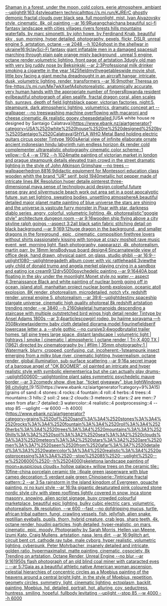 [Shaman in a forest, under the moon, cold colors, eerie atmosphere, ambiant --uplight](https://www.ebank.nz/aiartgenerator?category=Shaman%2520in%2520a%2520forest%2C%2520under%2520the%2520moon%2C%2520cold%2520colors%2C%2520eerie%2520atmosphere%2C%2520ambiant%2520--uplight)[9:16](https://www.ebank.nz/aiartgenerator?category=9%3A16)[3:4](https://www.ebank.nz/aiartgenerator?category=3%3A4)[style](https://www.ebank.nz/aiartgenerator?category=style)[pattern technical](https://www.ebank.nz/aiartgenerator?category=pattern%2520technical)[https://s.mj.run/KJRErC  ghostly demonic fractal clouds over black sea, full moonlight, mist, Ivan Aivazovsky style, cinematic, 8k, oil painting --ar 16:9](https://www.ebank.nz/aiartgenerator?category=https%3A//s.mj.run/KJRErC%2520%2520ghostly%2520demonic%2520fractal%2520clouds%2520over%2520black%2520sea%2C%2520full%2520moonlight%2C%2520mist%2C%2520Ivan%2520Aivazovsky%2520style%2C%2520cinematic%2C%25208k%2C%2520oil%2520painting%2520--ar%252016%3A9)[Rueangchaichan](https://www.ebank.nz/aiartgenerator?category=Rueangchaichan)[a beautiful sci-fi fantasy landscape with cities villages rivers forests hills mountains waterfalls, by marc simonetti, by john howe, by Ferdinand Knab, beautiful sky , sun, morning, hyper detailed, photography, pexels, flickr, DSLR, unreal engine 5, artstation, octane --w 2048 --h 1024](https://www.ebank.nz/aiartgenerator?category=a%2520beautiful%2520sci-fi%2520fantasy%2520landscape%2520with%2520cities%2520villages%2520rivers%2520forests%2520hills%2520mountains%2520waterfalls%2C%2520by%2520marc%2520simonetti%2C%2520by%2520john%2520howe%2C%2520by%2520Ferdinand%2520Knab%2C%2520beautiful%2520sky%2520%2C%2520sun%2C%2520morning%2C%2520hyper%2520detailed%2C%2520photography%2C%2520pexels%2C%2520flickr%2C%2520DSLR%2C%2520unreal%2520engine%25205%2C%2520artstation%2C%2520octane%2520--w%25202048%2520--h%25201024)[ghost in the shell](https://www.ebank.nz/aiartgenerator?category=ghost%2520in%2520the%2520shell)[war in ukraine](https://www.ebank.nz/aiartgenerator?category=war%2520in%2520ukraine)[16:9](https://www.ebank.nz/aiartgenerator?category=16%3A9)[clay](https://www.ebank.nz/aiartgenerator?category=clay)[Sci-Fi fantasy giant inflatable men in a damaged spacesuit marching through plain pale orange misty background , unreal 5 engine, octane render,volumetric lighting, front page of artstation,3d](https://www.ebank.nz/aiartgenerator?category=Sci-Fi%2520fantasy%2520giant%2520inflatable%2520men%2520in%2520a%2520damaged%2520spacesuit%2520marching%2520through%2520plain%2520pale%2520orange%2520misty%2520background%2520%2C%2520unreal%25205%2520engine%2C%2520octane%2520render%2Cvolumetric%2520lighting%2C%2520front%2520page%2520of%2520artstation%2C3d)[ugly old man with very big ruddy nose by Beksinkski --ar 2:3](https://www.ebank.nz/aiartgenerator?category=ugly%2520old%2520man%2520with%2520very%2520big%2520ruddy%2520nose%2520by%2520Beksinkski%2520--ar%25202%3A3)[Professional milk drinker smoking a cigarette in the year 1425](https://www.ebank.nz/aiartgenerator?category=Professional%2520milk%2520drinker%2520smoking%2520a%2520cigarette%2520in%2520the%2520year%25201425)[field](https://www.ebank.nz/aiartgenerator?category=field)[myth](https://www.ebank.nz/aiartgenerator?category=myth)[vegetables](https://www.ebank.nz/aiartgenerator?category=vegetables)[wide movie shot, little boy facing a giant mecha dreadnought in an aircraft hangar, intricate, dusk, volumetric lighting, render, transformers --ar 16:9](https://www.ebank.nz/aiartgenerator?category=wide%2520movie%2520shot%2C%2520little%2520boy%2520facing%2520a%2520giant%2520mecha%2520dreadnought%2520in%2520an%2520aircraft%2520hangar%2C%2520intricate%2C%2520dusk%2C%2520volumetric%2520lighting%2C%2520render%2C%2520transformers%2520--ar%252016%3A9)[mother Theresa on fire](https://www.ebank.nz/aiartgenerator?category=mother%2520Theresa%2520on%2520fire)[-](https://www.ebank.nz/aiartgenerator?category=-)[<https://s.mj.run/Me7wkXsefA4>](https://www.ebank.nz/aiartgenerator?category=%3Chttps%3A//s.mj.run/Me7wkXsefA4%3E)[photorealistic, anatomically accurate, very human hands with the appropriate number of fingers](https://www.ebank.nz/aiartgenerator?category=photorealistic%2C%2520anatomically%2520accurate%2C%2520very%2520human%2520hands%2520with%2520the%2520appropriate%2520number%2520of%2520fingers)[Rowanda resident evil](https://www.ebank.nz/aiartgenerator?category=Rowanda%2520resident%2520evil)[beautiful photograph of alien sealife, fractal dragon coral, alien scales fish, sunrays, depth of field,](https://www.ebank.nz/aiartgenerator?category=beautiful%2520photograph%2520of%2520alien%2520sealife%2C%2520fractal%2520dragon%2520coral%2C%2520alien%2520scales%2520fish%2C%2520sunrays%2C%2520depth%2520of%2520field%2C)[lights](https://www.ebank.nz/aiartgenerator?category=lights)[black paper, victorian factories, night:5, steampunk, dark atmospheric lighting, volumetrics, dramatic concept art --wallpaper --no trees](https://www.ebank.nz/aiartgenerator?category=black%2520paper%2C%2520victorian%2520factories%2C%2520night%3A5%2C%2520steampunk%2C%2520dark%2520atmospheric%2520lighting%2C%2520volumetrics%2C%2520dramatic%2520concept%2520art%2520--wallpaper%2520--no%2520trees)[washing machine overflowing with macaroni and cheese cinematic 4k realistic gooey cheese](https://www.ebank.nz/aiartgenerator?category=washing%2520machine%2520overflowing%2520with%2520macaroni%2520and%2520cheese%2520cinematic%25204k%2520realistic%2520gooey%2520cheese)[detailed.](https://www.ebank.nz/aiartgenerator?category=detailed.)[USA white house re designed by Santaigo Calatrava](https://www.ebank.nz/aiartgenerator?category=USA%2520white%2520house%2520re%2520designed%2520by%2520Santaigo%2520Calatrava)[SHYLA WHO Metal Band holding electric guitars circus poster Tintype 1900s](https://www.ebank.nz/aiartgenerator?category=SHYLA%2520WHO%2520Metal%2520Band%2520holding%2520electric%2520guitars%2520circus%2520poster%2520Tintype%25201900s)[Aerial view of infinite  ellaborate ornate ancient indonesian hindu labyrinth ruin endless horizon 4k render cold complementer ultrarealistic photography cinematic color scheme::1 yellow::-0.4  --w 1792 --h 1024](https://www.ebank.nz/aiartgenerator?category=Aerial%2520view%2520of%2520infinite%2520%2520ellaborate%2520ornate%2520ancient%2520indonesian%2520hindu%2520labyrinth%2520ruin%2520endless%2520horizon%25204k%2520render%2520cold%2520complementer%2520ultrarealistic%2520photography%2520cinematic%2520color%2520scheme%3A%3A1%2520yellow%3A%3A-0.4%2520%2520--w%25201792%2520--h%25201024)[matte painting of victorian market in london and prague steampunk details elevated train crowd in the street dramatic lighting in the style of John Atkinson Grimshaw --no trees --wallpaper](https://www.ebank.nz/aiartgenerator?category=matte%2520painting%2520of%2520victorian%2520market%2520in%2520london%2520and%2520prague%2520steampunk%2520details%2520elevated%2520train%2520crowd%2520in%2520the%2520street%2520dramatic%2520lighting%2520in%2520the%2520style%2520of%2520John%2520Atkinson%2520Grimshaw%2520--no%2520trees%2520--wallpaper)[hedron,](https://www.ebank.nz/aiartgenerator?category=hedron%2C)[88](https://www.ebank.nz/aiartgenerator?category=88)[16:9](https://www.ebank.nz/aiartgenerator?category=16%3A9)[didactic equipment for Montessori education class wooden whith the brand "UR" serif, bold 1940](https://www.ebank.nz/aiartgenerator?category=didactic%2520equipment%2520for%2520Montessori%2520education%2520class%2520wooden%2520whith%2520the%2520brand%2520%22UR%22%2520serif%2C%2520bold%25201940)[metallic hot pepper made of intricate lines,8K Resolution,hyper detaile,pinterest,three-dimensional,maya,sense of technology,acid design,coloeful,future sense,gray and silver](https://www.ebank.nz/aiartgenerator?category=metallic%2520hot%2520pepper%2520made%2520of%2520intricate%2520lines%2C8K%2520Resolution%2Chyper%2520detaile%2Cpinterest%2Cthree-dimensional%2Cmaya%2Csense%2520of%2520technology%2Cacid%2520design%2Ccoloeful%2Cfuture%2520sense%2Cgray%2520and%2520silver)[muscle beach work out area set in a post apocalyptic future, sun set lighting, sweating bodies, unsettling atmosphere](https://www.ebank.nz/aiartgenerator?category=muscle%2520beach%2520work%2520out%2520area%2520set%2520in%2520a%2520post%2520apocalyptic%2520future%2C%2520sun%2520set%2520lighting%2C%2520sweating%2520bodies%2C%2520unsettling%2520atmosphere)[A beautiful detailed major planet matte painting of blue universe,the stars are shining and the universe is vast](https://www.ebank.nz/aiartgenerator?category=A%2520beautiful%2520detailed%2520major%2520planet%2520matte%2520painting%2520of%2520blue%2520universe%2Cthe%2520stars%2520are%2520shining%2520and%2520the%2520universe%2520is%2520vast)[cute furry monster in Pixar with star, darkness diablo series, angry, colorful, volumetric lighting, 4k, photorealistic](https://www.ebank.nz/aiartgenerator?category=cute%2520furry%2520monster%2520in%2520Pixar%2520with%2520star%2C%2520darkness%2520diablo%2520series%2C%2520angry%2C%2520colorful%2C%2520volumetric%2520lighting%2C%25204k%2C%2520photorealistic)["googie style"  architecture dungeon room --ar 9:16](https://www.ebank.nz/aiartgenerator?category=%22googie%2520style%22%2520%2520architecture%2520dungeon%2520room%2520--ar%25209%3A16)[wooden ship flying above a city skyline ralph goings --aspect 3:2](https://www.ebank.nz/aiartgenerator?category=wooden%2520ship%2520flying%2520above%2520a%2520city%2520skyline%2520ralph%2520goings%2520--aspect%25203%3A2)[all black satin fabric stitching detail on black background —ar 9:16](https://www.ebank.nz/aiartgenerator?category=all%2520black%2520satin%2520fabric%2520stitching%2520detail%2520on%2520black%2520background%2520%E2%80%94ar%25209%3A16)[9:12](https://www.ebank.nz/aiartgenerator?category=9%3A12)[huge dragon in the background , and smaller dragons in the foreground , epic , cinematic, composition fire](https://www.ebank.nz/aiartgenerator?category=huge%2520dragon%2520in%2520the%2520background%2520%2C%2520and%2520smaller%2520dragons%2520in%2520the%2520foreground%2520%2C%2520epic%2520%2C%2520cinematic%2C%2520composition%2520fire)[three lovers without shirts passionately kissing with tongue at crazy moshpit rave music event, wet, morning light, flash photography, papparazzi, 4k, photorealism, martin parr, by 18mm lens](https://www.ebank.nz/aiartgenerator?category=three%2520lovers%2520without%2520shirts%2520passionately%2520kissing%2520with%2520tongue%2520at%2520crazy%2520moshpit%2520rave%2520music%2520event%2C%2520wet%2C%2520morning%2520light%2C%2520flash%2520photography%2C%2520papparazzi%2C%25204k%2C%2520photorealism%2C%2520martin%2520parr%2C%2520by%252018mm%2520lens)[Body](https://www.ebank.nz/aiartgenerator?category=Body)[sup board design](https://www.ebank.nz/aiartgenerator?category=sup%2520board%2520design)[4:5](https://www.ebank.nz/aiartgenerator?category=4%3A5)[incarnate](https://www.ebank.nz/aiartgenerator?category=incarnate)[wide view of office desk, hand drawn, physical paint, on glass, studio ghibli --ar 16:9](https://www.ebank.nz/aiartgenerator?category=wide%2520view%2520of%2520office%2520desk%2C%2520hand%2520drawn%2C%2520physical%2520paint%2C%2520on%2520glass%2C%2520studio%2520ghibli%2520--ar%252016%3A9)[--uplight](https://www.ebank.nz/aiartgenerator?category=--uplight)[1080](https://www.ebank.nz/aiartgenerator?category=1080)[--uplight](https://www.ebank.nz/aiartgenerator?category=--uplight)[megadeth album cover with vic rattlehead](https://www.ebank.nz/aiartgenerator?category=megadeth%2520album%2520cover%2520with%2520vic%2520rattlehead)[4:3](https://www.ebank.nz/aiartgenerator?category=4%3A3)[view](https://www.ebank.nz/aiartgenerator?category=view)[the ugly child of donald trump and angela merkel playing crying in a sandbox and eating ice cream](https://www.ebank.nz/aiartgenerator?category=the%2520ugly%2520child%2520of%2520donald%2520trump%2520and%2520angela%2520merkel%2520playing%2520crying%2520in%2520a%2520sandbox%2520and%2520eating%2520ice%2520cream)[9:12](https://www.ebank.nz/aiartgenerator?category=9%3A12)[dry](https://www.ebank.nz/aiartgenerator?category=dry)[5000](https://www.ebank.nz/aiartgenerator?category=5000)[psychedelic painting --ar 9:16](https://www.ebank.nz/aiartgenerator?category=psychedelic%2520painting%2520--ar%25209%3A16)[440](https://www.ebank.nz/aiartgenerator?category=440)[A boat floating in the sky under the moonlight,Monet style,no water,-- aspect 4:3](https://www.ebank.nz/aiartgenerator?category=A%2520boat%2520floating%2520in%2520the%2520sky%2520under%2520the%2520moonlight%2CMonet%2520style%2Cno%2520water%2C--%2520aspect%25204%3A3)[renaissance Black and white painting of nuclear bomb going off in ocean, island atoll, manhattan project nuclear bomb explosion, oceanic atoll explosion, 8K render, photorealism, microdetailed, notch vfx, redshift render, unreal engine 5, photorealism --ar 39:6](https://www.ebank.nz/aiartgenerator?category=renaissance%2520Black%2520and%2520white%2520painting%2520of%2520nuclear%2520bomb%2520going%2520off%2520in%2520ocean%2C%2520island%2520atoll%2C%2520manhattan%2520project%2520nuclear%2520bomb%2520explosion%2C%2520oceanic%2520atoll%2520explosion%2C%25208K%2520render%2C%2520photorealism%2C%2520microdetailed%2C%2520notch%2520vfx%2C%2520redshift%2520render%2C%2520unreal%2520engine%25205%2C%2520photorealism%2520--ar%252039%3A6)[--uplight](https://www.ebank.nz/aiartgenerator?category=--uplight)[destiny spaceship stargate universe, cinematic high quality photoreal 8k redshift artstation trending render --w 3840 --h 2160](https://www.ebank.nz/aiartgenerator?category=destiny%2520spaceship%2520stargate%2520universe%2C%2520cinematic%2520high%2520quality%2520photoreal%25208k%2520redshift%2520artstation%2520trending%2520render%2520--w%25203840%2520--h%25202160)[skeletal humanoids descending a staircase with multiple outstretched bird wings high detail render Tintype by Ansel Adams 1800s --ar 3:4](https://www.ebank.nz/aiartgenerator?category=skeletal%2520humanoids%2520descending%2520a%2520staircase%2520with%2520multiple%2520outstretched%2520bird%2520wings%2520high%2520detail%2520render%2520Tintype%2520by%2520Ansel%2520Adams%25201800s%2520--ar%25203%3A4)[particles](https://www.ebank.nz/aiartgenerator?category=particles)[cowgirl rodeo, by hajime sorayama —h 350](https://www.ebank.nz/aiartgenerator?category=cowgirl%2520rodeo%2C%2520by%2520hajime%2520sorayama%2520%E2%80%94h%2520350)[8k](https://www.ebank.nz/aiartgenerator?category=8k)[view](https://www.ebank.nz/aiartgenerator?category=view)[taxidermy baby cloth detailed diorama model figurine](https://www.ebank.nz/aiartgenerator?category=taxidermy%2520baby%2520cloth%2520detailed%2520diorama%2520model%2520figurine)[field](https://www.ebank.nz/aiartgenerator?category=field)[serif lowercase letter a, a --style gothic --no cursive](https://www.ebank.nz/aiartgenerator?category=serif%2520lowercase%2520letter%2520a%2C%2520a%2520--style%2520gothic%2520--no%2520cursive)[3:4](https://www.ebank.nz/aiartgenerator?category=3%3A4)[wood](https://www.ebank.nz/aiartgenerator?category=wood)[brutalist trailer homes, tall pine trees large space, distant landscape | volumetric light | lightrays | smoke | cinematic | atmospheric | octane render | Tri-X 400 TX | (1962) directed by cinematography by | #film | 35mm photography:1 | Watermark, blurry, cropped, confusing, cut, incoherent:-1](https://www.ebank.nz/aiartgenerator?category=brutalist%2520trailer%2520homes%2C%2520tall%2520pine%2520trees%2520large%2520space%2C%2520distant%2520landscape%2520%7C%2520volumetric%2520light%2520%7C%2520lightrays%2520%7C%2520smoke%2520%7C%2520cinematic%2520%7C%2520atmospheric%2520%7C%2520octane%2520render%2520%7C%2520Tri-X%2520400%2520TX%2520%7C%2520%281962%29%2520directed%2520by%2520cinematography%2520by%2520%7C%2520%23film%2520%7C%252035mm%2520photography%3A1%2520%7C%2520Watermark%2C%2520blurry%2C%2520cropped%2C%2520confusing%2C%2520cut%2C%2520incoherent%3A-1)[steampunk insect emerging from a milky blue river, cinematic lighting, hyperrealism, octane render, global illumination, sub-surface scattering --ar 9:16](https://www.ebank.nz/aiartgenerator?category=steampunk%2520insect%2520emerging%2520from%2520a%2520milky%2520blue%2520river%2C%2520cinematic%2520lighting%2C%2520hyperrealism%2C%2520octane%2520render%2C%2520global%2520illumination%2C%2520sub-surface%2520scattering%2520--ar%25209%3A16)[a secret image of a baroque angel of "OK BOOMER", oil painted an intricate and hyper realistic style with symbolic elements](https://www.ebank.nz/aiartgenerator?category=a%2520secret%2520image%2520of%2520a%2520baroque%2520angel%2520of%2520%22OK%2520BOOMER%22%2C%2520oil%2520painted%2520an%2520intricate%2520and%2520hyper%2520realistic%2520style%2520with%2520symbolic%2520elements)[erica but she can actually play drums](https://www.ebank.nz/aiartgenerator?category=erica%2520but%2520she%2520can%2520actually%2520play%2520drums)[--uplight](https://www.ebank.nz/aiartgenerator?category=--uplight)[500](https://www.ebank.nz/aiartgenerator?category=500)[600](https://www.ebank.nz/aiartgenerator?category=600)[--uplight](https://www.ebank.nz/aiartgenerator?category=--uplight)[online plant sales symmetric psychedelic mauve border --ar 3:2](https://www.ebank.nz/aiartgenerator?category=online%2520plant%2520sales%2520symmetric%2520psychedelic%2520mauve%2520border%2520--ar%25203%3A2)[comedy show, dive bar, "ticket giveaway", blue light](https://www.ebank.nz/aiartgenerator?category=comedy%2520show%2C%2520dive%2520bar%2C%2520%22ticket%2520giveaway%22%2C%2520blue%2520light)[Windows 98 city](https://www.ebank.nz/aiartgenerator?category=Windows%252098%2520city)[light.](https://www.ebank.nz/aiartgenerator?category=light.)[9:15](https://www.ebank.nz/aiartgenerator?category=9%3A15)[grains of sand::4 stones::4 rocks::4 fountain::4 roll::4 herbs::4 trees::4 mountains::3 hills::2 soil::2 sea::2 clouds::3 meteors::2 stars::2 are men::7 seen from afar::7 detailed::3 watercolor::4 realistic::4 postprocessing::4 --stop 85 --uplight --w 6000 --h 4000](https://www.ebank.nz/aiartgenerator?category=grains%2520of%2520sand%3A%3A4%2520stones%3A%3A4%2520rocks%3A%3A4%2520fountain%3A%3A4%2520roll%3A%3A4%2520herbs%3A%3A4%2520trees%3A%3A4%2520mountains%3A%3A3%2520hills%3A%3A2%2520soil%3A%3A2%2520sea%3A%3A2%2520clouds%3A%3A3%2520meteors%3A%3A2%2520stars%3A%3A2%2520are%2520men%3A%3A7%2520seen%2520from%2520afar%3A%3A7%2520detailed%3A%3A3%2520watercolor%3A%3A4%2520realistic%3A%3A4%2520postprocessing%3A%3A4%2520--stop%252085%2520--uplight%2520--w%25206000%2520--h%25204000)[skeleton](https://www.ebank.nz/aiartgenerator?category=skeleton)[a landscape painting of moon+auspicious clouds+ hollow palace+ willow trees on the ceramic tile:: 10fine-china porcelain ceramic tile ::6pale green jasperware with blue cameo decoration::5 verdant pale green Chinoiserie::7intricate fractal pattern::2 --ar 3:5](https://www.ebank.nz/aiartgenerator?category=a%2520landscape%2520painting%2520of%2520moon%2Bauspicious%2520clouds%2B%2520hollow%2520palace%2B%2520willow%2520trees%2520on%2520the%2520ceramic%2520tile%3A%3A%252010fine-china%2520porcelain%2520ceramic%2520tile%2520%3A%3A6pale%2520green%2520jasperware%2520with%2520blue%2520cameo%2520decoration%3A%3A5%2520verdant%2520pale%2520green%2520Chinoiserie%3A%3A7intricate%2520fractal%2520pattern%3A%3A2%2520--ar%25203%3A5)[a rainstorm in the island kingdom of Evergreen, gouache painting, ni no kuni style --ar 16:9](https://www.ebank.nz/aiartgenerator?category=a%2520rainstorm%2520in%2520the%2520island%2520kingdom%2520of%2520Evergreen%2C%2520gouache%2520painting%2C%2520ni%2520no%2520kuni%2520style%2520--ar%252016%3A9)[a gigantic desaturated pink coloured stone nordic style city with steep rooflines lightly covered in snow, inca stone masonry, snowing, alien script signage, busy crowded colourful marketplace, beautiful epic lighting, bulky cubic electric cars, volumetric, photorealism, 8k resolution, --w 600 --fast --no dof](https://www.ebank.nz/aiartgenerator?category=a%2520gigantic%2520desaturated%2520pink%2520coloured%2520stone%2520nordic%2520style%2520city%2520with%2520steep%2520rooflines%2520lightly%2520covered%2520in%2520snow%2C%2520inca%2520stone%2520masonry%2C%2520snowing%2C%2520alien%2520script%2520signage%2C%2520busy%2520crowded%2520colourful%2520marketplace%2C%2520beautiful%2520epic%2520lighting%2C%2520bulky%2520cubic%2520electric%2520cars%2C%2520volumetric%2C%2520photorealism%2C%25208k%2520resolution%2C%2520--w%2520600%2520--fast%2520--no%2520dof)[dripping mucus, turtle, african tribal pattern, fungi, crawling vessels, fish, jellyfish, alien snake, reptillian eyeballs, pupils, thorn, hybrid creature, crab legs, sharp teeth, 4k, octane render, houdini particles, high detailed, hyper-realistic, on mars, cinematic, epic, moody, Photography by Sarah Morris, Hellen van Meene, Izumi Kato, Craig Mullens, artstation, nasa, lens dirt, --ar 16:9](https://www.ebank.nz/aiartgenerator?category=dripping%2520mucus%2C%2520turtle%2C%2520african%2520tribal%2520pattern%2C%2520fungi%2C%2520crawling%2520vessels%2C%2520fish%2C%2520jellyfish%2C%2520alien%2520snake%2C%2520reptillian%2520eyeballs%2C%2520pupils%2C%2520thorn%2C%2520hybrid%2520creature%2C%2520crab%2520legs%2C%2520sharp%2520teeth%2C%25204k%2C%2520octane%2520render%2C%2520houdini%2520particles%2C%2520high%2520detailed%2C%2520hyper-realistic%2C%2520on%2520mars%2C%2520cinematic%2C%2520epic%2C%2520moody%2C%2520Photography%2520by%2520Sarah%2520Morris%2C%2520Hellen%2520van%2520Meene%2C%2520Izumi%2520Kato%2C%2520Craig%2520Mullens%2C%2520artstation%2C%2520nasa%2C%2520lens%2520dirt%2C%2520--ar%252016%3A9)[glitch art, circuit bent crt, cathode ray tube, male cyborg, hyper realistic, volumetric lighting, cyberpunk, Peter Mohrbacher, insanely detailed and intricate, golden ratio, hypermaximalist, matte painting, cinematic, cgsociety, 8k Trending on artstation, Octane Render, Unreal Engine --no blur --ar 9:16](https://www.ebank.nz/aiartgenerator?category=glitch%2520art%2C%2520circuit%2520bent%2520crt%2C%2520cathode%2520ray%2520tube%2C%2520male%2520cyborg%2C%2520hyper%2520realistic%2C%2520volumetric%2520lighting%2C%2520cyberpunk%2C%2520Peter%2520Mohrbacher%2C%2520insanely%2520detailed%2520and%2520intricate%2C%2520golden%2520ratio%2C%2520hypermaximalist%2C%2520matte%2520painting%2C%2520cinematic%2C%2520cgsociety%2C%25208k%2520Trending%2520on%2520artstation%2C%2520Octane%2520Render%2C%2520Unreal%2520Engine%2520--no%2520blur%2520--ar%25209%3A16)[1950s flash photograph of an old blind coal miner with cataracted eyes :: --ar 5:7](https://www.ebank.nz/aiartgenerator?category=1950s%2520flash%2520photograph%2520of%2520an%2520old%2520blind%2520coal%2520miner%2520with%2520cataracted%2520eyes%2520%3A%3A%2520--ar%25205%3A7)[Gaia as a beautiful athletic native American woman ascension, celestial hierarchies of concentric circles as a Moebius painting of the heavens around a central bright light, in the style of Moebius, repetition, geomety circles, symmetry, light, cinematic lighting, ectoplasm, backlit, painting, Moebius, hd, detailed, portrait, hot, alluring, coy, seductress, huntress, smiling, hopeful, fullbody levitating --uplight --stop 85 --w 4000 --h 6000](https://www.ebank.nz/aiartgenerator?category=Gaia%2520as%2520a%2520beautiful%2520athletic%2520native%2520American%2520woman%2520ascension%2C%2520celestial%2520hierarchies%2520of%2520concentric%2520circles%2520as%2520a%2520Moebius%2520painting%2520of%2520the%2520heavens%2520around%2520a%2520central%2520bright%2520light%2C%2520in%2520the%2520style%2520of%2520Moebius%2C%2520repetition%2C%2520geomety%2520circles%2C%2520symmetry%2C%2520light%2C%2520cinematic%2520lighting%2C%2520ectoplasm%2C%2520backlit%2C%2520painting%2C%2520Moebius%2C%2520hd%2C%2520detailed%2C%2520portrait%2C%2520hot%2C%2520alluring%2C%2520coy%2C%2520seductress%2C%2520huntress%2C%2520smiling%2C%2520hopeful%2C%2520fullbody%2520levitating%2520--uplight%2520--stop%252085%2520--w%25204000%2520--h%25206000)